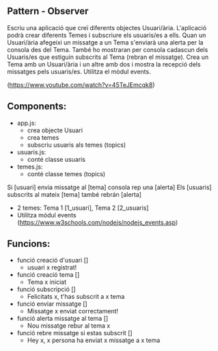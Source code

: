 ## Pattern - Observer
Escriu una aplicació que creï diferents objectes Usuari/ària. L'aplicació podrà crear diferents Temes i subscriure els usuaris/es a ells. Quan un Usuari/ària afegeixi un missatge a un Tema s'enviarà una alerta per la consola des del Tema. També ho mostraran per consola cadascun dels Usuaris/es que estiguin subscrits al Tema (rebran el missatge). Crea un Tema amb un Usuari/ària i un altre amb dos i mostra la recepció dels missatges pels usuaris/es. Utilitza el mòdul events.

(https://www.youtube.com/watch?v=45TeJEmcqk8)

## Components:
- app.js:
    - crea objecte Usuari
    - crea temes
    - subscriu usuaris als temes (topics)
- usuaris.js:
    - conté classe usuaris
- temes.js:
    - conté classe temes (topics)

Si [usuari] envia missatge al [tema] consola rep una [alerta]
Els [usuaris] subscrits al mateix [tema] també rebrán [alerta]

* 2 temes: Tema 1 [1_usuari], Tema 2 [2_usuaris]
* Utilitza módul events (https://www.w3schools.com/nodejs/nodejs_events.asp)
 
## Funcions:
- funció creació d'usuari []
    - usuari x registrat!
- funció creació tema []
    - Tema x iniciat
- funció subscripció []
    - Felicitats x, t'has subscrit a x tema
- funció enviar missatge []
    - Missatge x enviat correctament!
- funció alerta missatge al tema []
    - Nou missatge rebur al tema x
- funció rebre missatge si estas subscrit []
    - Hey x, x persona ha enviat x missatge a x tema